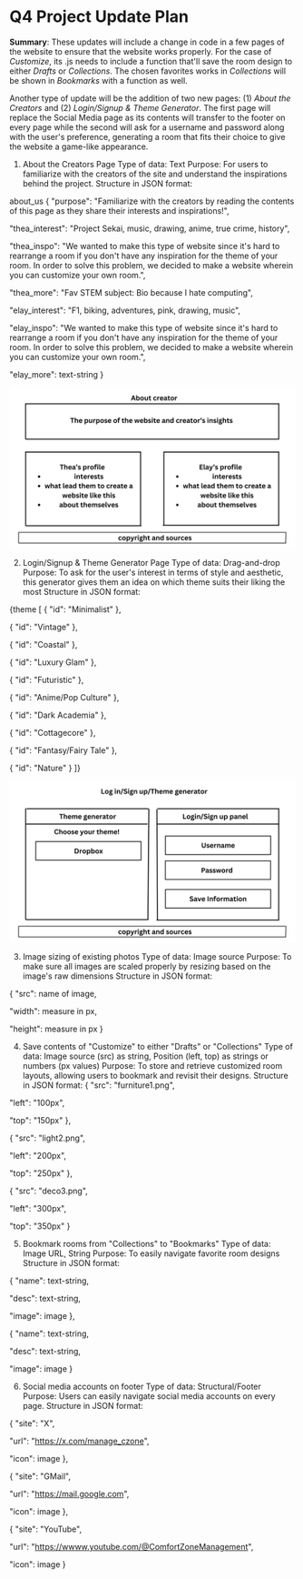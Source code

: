# Q4 Project Update Plan
**Summary**: These updates will include a change in code in a few pages of the website to ensure that the website works properly. For the case of _Customize_, its .js needs to include a function that'll save the room design to either _Drafts_ or _Collections_. The chosen favorites works in _Collections_ will be shown in _Bookmarks_ with a function as well.

Another type of update will be the addition of two new pages: (1) _About the Creators_ and (2) _Login/Signup & Theme Generator_. The first page will replace the Social Media page as its contents will transfer to the footer on every page while the second will ask for a username and password along with the user's preference, generating a room that fits their choice to give the website a game-like appearance.


1. About the Creators Page
Type of data: Text
Purpose: For users to familiarize with the creators of the site and understand the inspirations behind the project.
Structure in JSON format:

about_us {
"purpose": "Familiarize with the creators by reading the contents of this page as they share their interests and inspirations!",

"thea_interest": "Project Sekai, music, drawing, anime, true crime, history",

"thea_inspo": "We wanted to make this type of website since it's hard to rearrange a room if you don't have any inspiration for the theme of your room. In order to solve this problem, we decided to make a website wherein you can customize your own room.",

"thea_more": "Fav STEM subject: Bio because I hate computing",

"elay_interest": "F1, biking, adventures, pink, drawing, music",

"elay_inspo": "We wanted to make this type of website since it's hard to rearrange a room if you don't have any inspiration for the theme of your room. In order to solve this problem, we decided to make a website wherein you can customize your own room.",

"elay_more": text-string
}

![](About.png) 
   
2. Login/Signup & Theme Generator Page
Type of data: Drag-and-drop
Purpose: To ask for the user's interest in terms of style and aesthetic, this generator gives them an idea on which theme suits their liking the most
Structure in JSON format:

{theme [
{
"id": "Minimalist"
},

{
"id": "Vintage"
},

{
"id": "Coastal"
},

{
"id": "Luxury Glam"
},

{
"id": "Futuristic"
},

{
"id": "Anime/Pop Culture"
},

{
"id": "Dark Academia"
},

{
"id": "Cottagecore"
},

{
"id": "Fantasy/Fairy Tale"
},

{
"id": "Nature"
}
]}

![](LoginSignupTheme.png)

3. Image sizing of existing photos
Type of data: Image source
Purpose: To make sure all images are scaled properly by resizing based on the image's raw dimensions
Structure in JSON format:

{
"src": name of image,

"width": measure in px,

"height": measure in px
}

4. Save contents of "Customize" to either "Drafts" or "Collections"
Type of data: Image source (src) as string, Position (left, top) as strings or numbers (px values)
Purpose: To store and retrieve customized room layouts, allowing users to bookmark and revisit their designs.
Structure in JSON format:
{
"src": "furniture1.png",

"left": "100px",

"top": "150px"
},

{
"src": "light2.png",

"left": "200px",

"top": "250px"
},

{
"src": "deco3.png",

"left": "300px",

"top": "350px"
}

5. Bookmark rooms from "Collections" to "Bookmarks"
Type of data: Image URL, String
Purpose: To easily navigate favorite room designs
Structure in JSON format:

{
"name": text-string,

"desc": text-string,

"image": image
},

{
"name": text-string,

"desc": text-string,

"image": image
}

6. Social media accounts on footer
Type of data: Structural/Footer
Purpose: Users can easily navigate social media accounts on every page.
Structure in JSON format:

{
"site": "X",

"url": "https://x.com/manage_czone",

"icon": image
},

{
"site": "GMail",

"url": "https://mail.google.com",

"icon": image
},

{
"site": "YouTube",

"url": "https://wwww.youtube.com/@ComfortZoneManagement",

"icon": image
}
